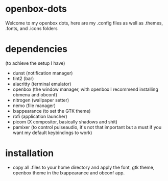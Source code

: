 # openbox-dots
Welcome to my openbox dots, here are my .config files as well as .themes, .fonts, and .icons folders

# dependencies

(to achieve the setup I have)

- dunst (notification manager)
- tint2 (bar)
- alacritty (terminal emulator)
- openbox (the window manager, with openbox I recommend installing obmenu and obconf)
- nitrogen (wallpaper setter)
- nemo (file manager)
- lxappearance (to set the GTK theme)
- rofi (application launcher)
- picom (X compositor, basically shadows and shit)
- pamixer (to control pulseaudio, it's not that important but a must if you want my default keybindings to work)

# installation 

- copy all .files to your home directory and apply the font, gtk theme, openbox theme in the lxappearance and obconf app.
